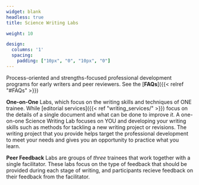 ```yaml
---
widget: blank
headless: true
title: Science Writing Labs

weight: 10

design:
  columns: '1'
  spacing:
    padding: ["10px", "0", "10px", "0"]
---
```


Process-oriented and strengths-focused professional development programs for early writers and peer reviewers. See the [**FAQs**]({{< relref "#FAQs" >}})

  **One-on-One** Labs, which focus on the writing skills and techniques of ONE trainee. While [editorial services]({{< ref "writing_services/" >}}) focus on the details of a single document and what can be done to improve _it_. A one-on-one Science Writing Lab focuses on YOU and developing your writing skills such as methods for tackling a new writing project or revisions. The writing project that you provide helps target the professional development to meet your needs and gives you an opportunity to practice what you learn.

  **Peer Feedback** Labs are groups of _three_ trainees that work together with a single facilitator. These labs focus on the type of feedback that should be provided during each stage of writing, and participants recieve feedback on their feedback from the facilitator.
